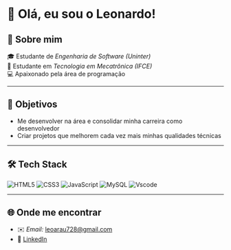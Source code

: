 # 👋 Olá, eu sou o Leonardo!

## 📌 Sobre mim
🎓 Estudante de *Engenharia de Software (Uninter)*  
🔧 Estudante em *Tecnologia em Mecatrônica (IFCE)*  
💻 Apaixonado pela área de programação  

---

## 🎯 Objetivos
- Me desenvolver na área e consolidar minha carreira como desenvolvedor  
- Criar projetos que melhorem cada vez mais minhas qualidades técnicas  

---

## 🛠 Tech Stack

  ![HTML5](https://img.shields.io/badge/html5-%23E34F26.svg?style=for-the-badge&logo=html5&logoColor=white)
  ![CSS3](https://img.shields.io/badge/css3-%231572B6.svg?style=for-the-badge&logo=css3&logoColor=white)
  ![JavaScript](https://img.shields.io/badge/javascript-%23323330.svg?style=for-the-badge&logo=javascript&logoColor=%23F7DF1E)
  ![MySQL](https://img.shields.io/badge/mysql-%2300f.svg?style=for-the-badge&logo=mysql&logoColor=white)
  ![Vscode](https://img.shields.io/badge/Vscode-007ACC?style=for-the-badge&logo=visual-studio-code&logoColor=white)
  
---

## 🌐 Onde me encontrar
- ✉️ *Email:* leoarau728@gmail.com  
- 💼 [LinkedIn](https://www.linkedin.com/in/leonardo-araujo-de-lima-948aab226/)

